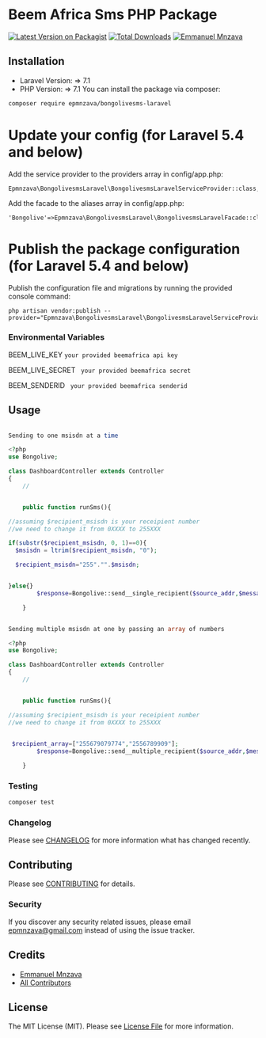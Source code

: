 # Beem Africa Sms PHP Package

[![Latest Version on Packagist](https://img.shields.io/packagist/v/epmnzava/bongolivesms-laravel.svg?style=flat-square)](https://packagist.org/packages/epmnzava/bongolivesms-laravel)
[![Total Downloads](https://img.shields.io/packagist/dt/epmnzava/bongolivesms-laravel.svg?style=flat-square)](https://packagist.org/packages/epmnzava/bongolivesms-laravel)
[![Emmanuel Mnzava](https://img.shields.io/badge/Author-Emmanuel%20Mnzava-green)](mailto:epmnzava@gmail.com)




## Installation

- Laravel Version: => 7.1 
- PHP Version: => 7.1
You can install the package via composer:

```bash
composer require epmnzava/bongolivesms-laravel
```

# Update your config (for Laravel 5.4 and below)
Add the service provider to the providers array in config/app.php:
```
Epmnzava\BongolivesmsLaravel\BongolivesmsLaravelServiceProvider::class,
```
Add the facade to the aliases array in config/app.php:
```
'Bongolive'=>Epmnzava\BongolivesmsLaravel\BongolivesmsLaravelFacade::class,
```




# Publish the package configuration (for Laravel 5.4 and below)
Publish the configuration file and migrations by running the provided console command:
```
php artisan vendor:publish --provider="Epmnzava\BongolivesmsLaravel\BongolivesmsLaravelServiceProvider"
```
### Environmental Variables

BEEM_LIVE_KEY `your provided beemafrica api key `

BEEM_LIVE_SECRET ` your provided beemafrica secret`

BEEM_SENDERID ` your provided beemafrica senderid`

## Usage

``` php

Sending to one msisdn at a time 

<?php
use Bongolive;

class DashboardController extends Controller
{
    //


    public function runSms(){

//assuming $recipient_msisdn is your receipient number 
//we need to change it from 0XXXX to 255XXX

if(substr($recipient_msisdn, 0, 1)==0){
  $msisdn = ltrim($recipient_msisdn, "0");

  $recipient_msisdn="255"."".$msisdn;


}else{}
        $response=Bongolive::send__single_recipient($source_addr,$message,$recipient_msisdn);

    }


Sending multiple msisdn at one by passing an array of numbers

<?php
use Bongolive;

class DashboardController extends Controller
{
    //


    public function runSms(){

//assuming $recipient_msisdn is your receipient number 
//we need to change it from 0XXXX to 255XXX

 
 $recipient_array=["255679079774","2556789909"];
        $response=Bongolive::send__multiple_recipient($source_addr,$message,$recipient_array);

    }


```

### Testing

``` bash
composer test
```

### Changelog

Please see [CHANGELOG](CHANGELOG.md) for more information what has changed recently.

## Contributing

Please see [CONTRIBUTING](CONTRIBUTING.md) for details.

### Security

If you discover any security related issues, please email epmnzava@gmail.com instead of using the issue tracker.

## Credits

- [Emmanuel Mnzava](https://github.com/dbrax)
- [All Contributors](../../contributors)

## License

The MIT License (MIT). Please see [License File](LICENSE.md) for more information.

